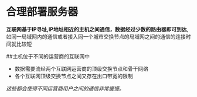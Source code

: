 # 合理部署服务器

**互联网基于IP寻址,IP地址相近的主机之间通信，数据经过少数的路由器即可到达**,如同一局域网内的通信或者接入同一个城市交换节点的局域网之间的通信的连接时间就比较短

##主机位于不同的运营商的互联网中
- 数据需要流经两个互联网运营商的顶级交换节点和骨干网络
- 各个互联网顶级交换节点之间又存在出口带宽的限制

*这些都会使得不同运营商用户之间的通信非常缓慢。*




